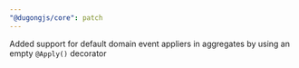 ```yaml
---
"@dugongjs/core": patch
---
```


Added support for default domain event appliers in aggregates by using an empty `@Apply()` decorator
